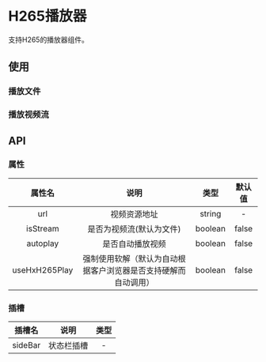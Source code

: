 # H265播放器

支持H265的播放器组件。


## 使用

### 播放文件
<demo src="./h265-player/basic.vue"></demo>

### 播放视频流
<demo src="./h265-player/stream.vue"></demo>

## API

### 属性

| 属性名 | 说明 |  类型  | 默认值 |
| :----: | :--: | :----: | :----: |
| url | 视频资源地址 | string | - |
| isStream | 是否为视频流(默认为文件) | boolean | false |
| autoplay | 是否自动播放视频 | boolean | false |
| useHxH265Play | 强制使用软解（默认为自动根据客户浏览器是否支持硬解而自动调用） | boolean | false |

### 插槽
| 插槽名 | 说明 | 类型 |
| :----: | :--: | :--: |
| sideBar | 状态栏插槽 | - |
